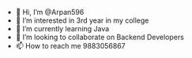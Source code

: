 - 👋 Hi, I’m @Arpan596
- 👀 I’m interested in 3rd year in my college 
- 🌱 I’m currently learning Java
- 💞️ I’m looking to collaborate on Backend Developers
- 📫 How to reach me 9883056867

<!---
Arpan596/Arpan596 is a ✨ special ✨ repository because its `README.md` (this file) appears on your GitHub profile.
You can click the Preview link to take a look at your changes.
--->
